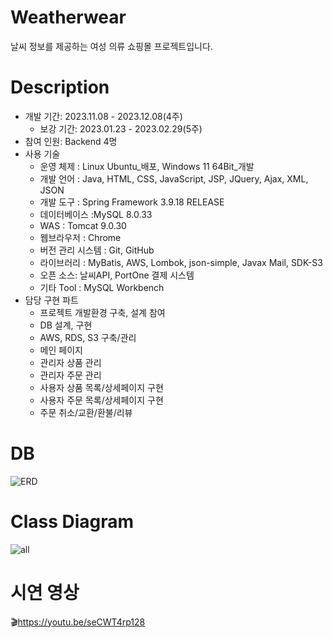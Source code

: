 # Weatherwear
날씨 정보를 제공하는 여성 의류 쇼핑몰 프로젝트입니다.

# Description
- 개발 기간: 2023.11.08 - 2023.12.08(4주)
  - 보강 기간: 2023.01.23 - 2023.02.29(5주)
- 참여 인원: Backend 4명
- 사용 기술
  - 운영 체제 : Linux Ubuntu_배포, Windows 11 64Bit_개발
  - 개발 언어 : Java, HTML, CSS, JavaScript, JSP, JQuery, Ajax, XML, JSON
  - 개발 도구 : Spring Framework 3.9.18 RELEASE
  - 데이터베이스 :MySQL 8.0.33
  - WAS : Tomcat 9.0.30
  - 웹브라우저 : Chrome
  - 버전 관리 시스템 : Git, GitHub
  - 라이브러리 : MyBatis, AWS, Lombok, json-simple, Javax Mail, SDK-S3
  - 오픈 소스: 날씨API, PortOne 결제 시스템
  - 기타 Tool : MySQL Workbench
- 담당 구현 파트
  - 프로젝트 개발환경 구축, 설계 참여
  - DB 설계, 구현
  - AWS, RDS, S3 구축/관리
  - 메인 페이지
  - 관리자 상품 관리
  - 관리자 주문 관리
  - 사용자 상품 목록/상세페이지 구현
  - 사용자 주문 목록/상세페이지 구현
  - 주문 취소/교환/환불/리뷰

# DB
![ERD](https://github.com/hyeonga493/WEATHERWEAR/assets/127083504/0696d9e8-a47f-4df0-ae57-e50676db5f4f)



# Class Diagram
![all](https://github.com/hyeonga493/WEATHERWEAR/assets/127083504/5a6d0b72-1cf3-4f44-807d-0e25c157626e)



# 시연 영상
🎬<https://youtu.be/seCWT4rp128>
